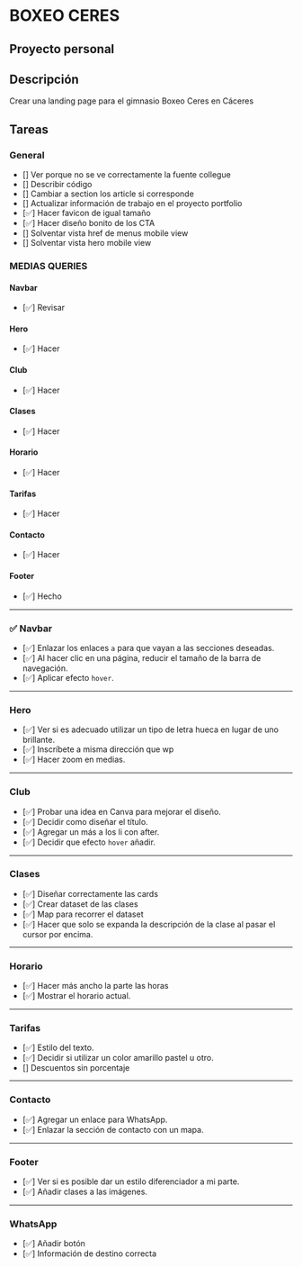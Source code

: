 # BOXEO CERES

## Proyecto personal

## Descripción
Crear una landing page para el gimnasio Boxeo Ceres en Cáceres


## Tareas

### General
- [] Ver porque no se ve correctamente la fuente collegue
- [] Describir código
- [] Cambiar a section los article si corresponde
- [] Actualizar información de trabajo en el proyecto portfolio
- [✅] Hacer favicon de igual tamaño
- [✅] Hacer diseño bonito de los CTA
- [] Solventar vista href de menus mobile view
- [] Solventar vista hero mobile view

### MEDIAS QUERIES

#### Navbar
- [✅] Revisar

#### Hero
- [✅] Hacer

#### Club
- [✅] Hacer

#### Clases
- [✅] Hacer

#### Horario
- [✅] Hacer

#### Tarifas
- [✅] Hacer

#### Contacto
- [✅] Hacer

#### Footer
- [✅] Hecho

---

### ✅ Navbar
- [✅] Enlazar los enlaces `a` para que vayan a las secciones deseadas.
- [✅] Al hacer clic en una página, reducir el tamaño de la barra de navegación.
- [✅] Aplicar efecto `hover`.


---

### Hero
- [✅] Ver si es adecuado utilizar un tipo de letra hueca en lugar de uno brillante.
- [✅] Inscríbete a misma dirección que wp
- [✅] Hacer zoom en medias.

---

### Club
- [✅] Probar una idea en Canva para mejorar el diseño.
- [✅] Decidir como diseñar el título.
- [✅] Agregar un más a los li con after.
- [✅] Decidir que efecto `hover` añadir.

---

### Clases
- [✅] Diseñar correctamente las cards
- [✅] Crear dataset de las clases
- [✅] Map para recorrer el dataset
- [✅] Hacer que solo se expanda la descripción de la clase al pasar el cursor por encima.

---

### Horario
- [✅] Hacer más ancho la parte las horas
- [✅] Mostrar el horario actual.

---

### Tarifas
- [✅] Estilo del texto.
- [✅] Decidir si utilizar un color amarillo pastel u otro.
- [] Descuentos sin porcentaje

---

### Contacto
- [✅] Agregar un enlace para WhatsApp.
- [✅] Enlazar la sección de contacto con un mapa.

---

### Footer
- [✅] Ver si es posible dar un estilo diferenciador a mi parte.
- [✅] Añadir clases a las imágenes.

---

### WhatsApp
- [✅] Añadir botón
- [✅] Información de destino correcta